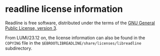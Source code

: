 # readline license information

Readline is free software, distributed under the terms of the 
[GNU General Public License, version 3](http://www.gnu.org/licenses/gpl.html).

From LUMI/23.12 on, the license information can also be found in the `COPYING` file 
in the `$EBROOTLIBREADLINE/share/licenses/libreadline` subdirectory.

